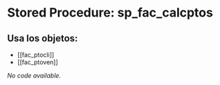 # Stored Procedure: sp_fac_calcptos

## Usa los objetos:
- [[fac_ptocli]]
- [[fac_ptoven]]

*No code available.*
